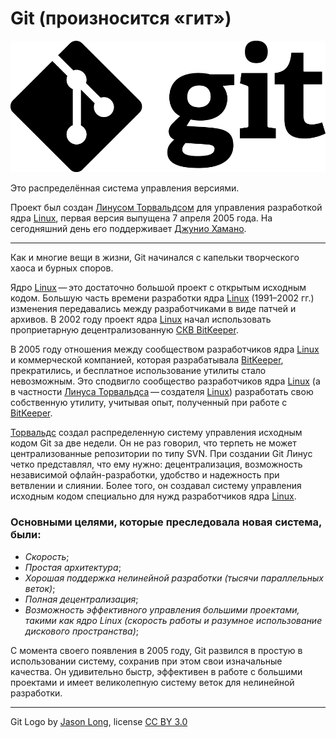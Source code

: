 # Git (произносится «гит»)
![](./logoGitBlack.png)

Это распределённая система управления версиями. 

Проект был создан [Линусом Торвальдсом](https://ru.wikipedia.org/wiki/%D0%A2%D0%BE%D1%80%D0%B2%D0%B0%D0%BB%D1%8C%D0%B4%D1%81,_%D0%9B%D0%B8%D0%BD%D1%83%D1%81) для управления разработкой ядра [Linux](https://ru.wikipedia.org/wiki/Linux), первая версия выпущена 7 апреля 2005 года. На сегодняшний день его поддерживает [Джунио Хамано](https://ru.wikipedia.org/wiki/%D0%A5%D0%B0%D0%BC%D0%B0%D0%BD%D0%BE,_%D0%94%D0%B6%D1%83%D0%BD%D0%B8%D0%BE).

---
Как и многие вещи в жизни, Git начинался с капельки творческого хаоса и бурных споров.

Ядро [Linux](https://ru.wikipedia.org/wiki/Linux) — это достаточно большой проект с открытым исходным кодом. Большую часть времени разработки ядра [Linux](https://ru.wikipedia.org/wiki/Linux) (1991–2002 гг.) изменения передавались между разработчиками в виде патчей и архивов. В 2002 году проект ядра [Linux](https://ru.wikipedia.org/wiki/Linux) начал использовать проприетарную децентрализованную [СКВ BitKeeper](https://en.wikipedia.org/wiki/BitKeeper).

В 2005 году отношения между сообществом разработчиков ядра [Linux](https://ru.wikipedia.org/wiki/Linux) и коммерческой компанией, которая разрабатывала [BitKeeper](https://en.wikipedia.org/wiki/BitKeeper), прекратились, и бесплатное использование утилиты стало невозможным. Это сподвигло сообщество разработчиков ядра [Linux](https://ru.wikipedia.org/wiki/Linux) (а в частности [Линуса Торвальдса](https://ru.wikipedia.org/wiki/%D0%A2%D0%BE%D1%80%D0%B2%D0%B0%D0%BB%D1%8C%D0%B4%D1%81,_%D0%9B%D0%B8%D0%BD%D1%83%D1%81) — создателя [Linux](https://ru.wikipedia.org/wiki/Linux)) разработать свою собственную утилиту, учитывая опыт, полученный при работе с [BitKeeper](https://en.wikipedia.org/wiki/BitKeeper).

[Торвальдс](https://ru.wikipedia.org/wiki/%D0%A2%D0%BE%D1%80%D0%B2%D0%B0%D0%BB%D1%8C%D0%B4%D1%81,_%D0%9B%D0%B8%D0%BD%D1%83%D1%81) создал распределенную систему управления исходным кодом Git за две недели. Он не раз говорил, что терпеть не может централизованные репозитории по типу SVN. При создании Git Линус четко представлял, что ему нужно: децентрализация, возможность независимой офлайн-разработки, удобство и надежность при ветвлении и слиянии. Более того, он создавал систему управления исходным кодом специально для нужд разработчиков ядра [Linux](https://ru.wikipedia.org/wiki/Linux).

### **Основными целями, которые преследовала новая система, были**:

* _Скорость_;
* _Простая архитектура_;
* _Хорошая поддержка нелинейной разработки (тысячи параллельных веток)_;
* _Полная децентрализация_;
* _Возможность эффективного управления большими проектами, такими как ядро Linux (скорость работы и разумное использование дискового пространства)_;

С момента своего появления в 2005 году, Git развился в простую в использовании систему, сохранив при этом свои изначальные качества. Он удивительно быстр, эффективен в работе с большими проектами и имеет великолепную систему веток для нелинейной разработки.

---
Git Logo by [Jason Long](http://git-scm.com/downloads/logos), license [CC BY 3.0](https://creativecommons.org/licenses/by/3.0)